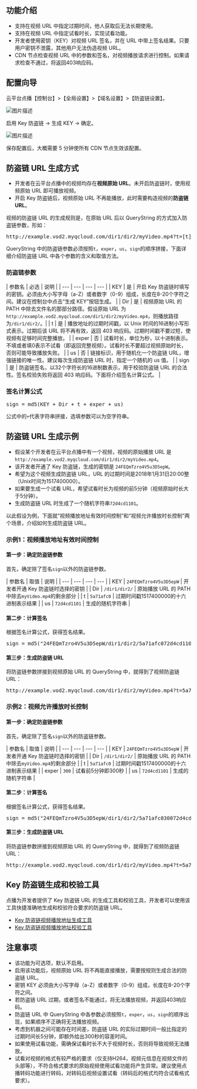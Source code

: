 ## 功能介绍
* 支持在视频 URL 中指定过期时间，他人获取后无法长期使用。
* 支持在视频 URL 中指定试看时长，实现试看功能。
* 开发者使用密钥（KEY）对视频 URL 签名，并在 URL 中带上签名结果。只要用户密钥不泄露，其他用户无法伪造视频 URL。
* CDN 节点检查视频 URL 中的参数和签名，对视频播放请求进行控制。如果请求检查不通过，将返回403响应码。

## 配置向导
云平台点播【控制台】>【全局设置】>【域名设置】>【防盗链设置】。

![图片描述](http://imgcache.tce.fsphere.cn/static/mc.qcloudimg.com/static/img/cf5a076e57d3287852bf4ab3fe609bbe/image.png)

启用 Key 防盗链 -> 生成 KEY -> 确定。

![图片描述](http://imgcache.tce.fsphere.cn/static/mc.qcloudimg.com/static/img/12e25bcc2cd7dd87aec2067a5c2910a3/image.png)

保存配置后，大概需要 5 分钟使所有 CDN 节点生效该配置。

## 防盗链 URL 生成方式
* 开发者在云平台点播中的视频均存在**视频原始 URL**。未开启防盗链时，使用视频原始 URL 即可播放视频。
* 开启 Key 防盗链后，视频原始 URL 不再能播放，此时需要构造视频的**防盗链 URL**。

视频的防盗链 URL 的生成规则是，在原始 URL 后以 QueryString 的方式加入防盗链参数，形如：

<pre>http://example.vod2.myqcloud.com/dir1/dir2/myVideo.mp4?t=[t]&exper=[exper]&us=[us]&sign=[sign]</pre>

QueryString 中的防盗链参数必须按照`t`，`exper`，`us`，`sign`的顺序拼接，下面详细介绍防盗链 URL 中各个参数的含义和取值方法。

### 防盗链参数
| 参数名 | 必选 | 说明 |
| --- | --- | --- | --- |
| KEY | 是 | 开启 Key 防盗链时填写的密钥。必须由大小写字母（a-Z）或者数字（0-9）组成，长度在8-20个字符之间。建议在控制台中点击“生成 KEY”按钮生成。 |
| Dir | 是 | 视频原始 URL 的 PATH 中除去文件名的那部分路径。假设原始 URL 为`http://example.vod2.myqcloud.com/dir1/dir2/myVideo.mp4`，则播放路径为`/dir1/dir2/`。|
| t |  是 | 播放地址的过期时间戳，以 Unix 时间的16进制小写形式表示。过期后该 URL 将不再有效，返回 403 响应码。过期时间戳不要过短，使视频有足够时间完整播放。 |
| exper | 否 | 试看时长，单位为秒，以十进制表示。不填或者填0表示不试看（即返回完整视频）。试看时长不要超过视频原始时长，否则可能导致播放失败。 |
| us | 否 | 链接标识，用于随机化一个防盗链 URL，增强链接的唯一性。建议每次生成防盗链 URL 时，指定一个随机的 us 值。 |
| sign | 是 | 防盗链签名，以32个字符长的16进制数表示，用于校验防盗链 URL 的合法性。签名校验失败将返回 403 响应码。下面将介绍签名计算公式。 |

### 签名计算公式
<pre>
sign = md5(KEY + Dir + t + exper + us)
</pre>

公式中的`+`代表字符串拼接，选填参数可以为空字符串。

## 防盗链 URL 生成示例
* 假设某个开发者在云平台点播中有一个视频，视频的原始播放 URL 是`http://example.vod2.myqcloud.com/dir1/dir2/myVideo.mp4`。
* 该开发者开通了 Key 防盗链，生成的密钥是 `24FEQmTzro4V5u3D5epW`。
* 希望为这个视频生成防盗链 URL，URL 的过期时间是2018年1月31日20:00整（Unix时间为1517400000）。
* 如果要生成一个试看 URL，希望试看时长为视频的前5分钟（视频原始时长大于5分钟）。
* 生成防盗链 URL 时生成了一个随机字符串`72d4cd1101`。

以此假设为例，下面就“视频播放地址有效时间控制”和“视频允许播放时长控制”两个场景，介绍如何生成防盗链 URL。

### 示例1：视频播放地址有效时间控制
#### 第一步：确定防盗链参数
首先，确定除了签名`sign`以外的防盗链参数。

| 参数名 | 取值 | 说明 |
| --- | --- | --- | --- |
| KEY | `24FEQmTzro4V5u3D5epW` | 开发者开通 Key 防盗链时选择的密钥 |
| Dir | `/dir1/dir2/` | 原始播放 URL 的 PATH 中除去`myVideo.mp4`的剩余部分 |
| t | `5a71afc0` | 过期时间戳1517400000的十六进制表示结果 |
| us |  `72d4cd1101` | 生成的随机字符串 |

#### 第二步：计算签名
根据签名计算公式，获得签名结果。
<pre>
sign = md5("24FEQmTzro4V5u3D5epW/dir1/dir2/5a71afc072d4cd1101") = "3d8488faeb37d52d6bf63b63c1b171c3"
</pre>

#### 第三步：生成防盗链 URL
将防盗链参数拼接到视频原始 URL 的 QueryString 中，就得到了视频防盗链 URL：
<pre>
http://example.vod2.myqcloud.com/dir1/dir2/myVideo.mp4?t=5a71afc0&us=72d4cd1101&sign=3d8488faeb37d52d6bf63b63c1b171c3
</pre>

### 示例2：视频允许播放时长控制
#### 第一步：确定防盗链参数
首先，确定除了签名`sign`以外的防盗链参数。

| 参数名 | 取值 | 说明 |
| --- | --- | --- | --- |
| KEY | `24FEQmTzro4V5u3D5epW` | 开发者开通 Key 防盗链时选择的密钥 |
| Dir | `/dir1/dir2/` | 原始播放 URL 的 PATH 中除去`myVideo.mp4`的剩余部分 |
| t | `5a71afc0` | 过期时间戳1517400000的十六进制表示结果 |
| exper | `300` | 试看前5分钟即300秒 |
| us |  `72d4cd1101` | 生成的随机字符串 |

#### 第二步：计算签名
根据签名计算公式，获得签名结果。
<pre>
sign = md5("24FEQmTzro4V5u3D5epW/dir1/dir2/5a71afc030072d4cd1101") = "547d98c4b91e81b5ea55c95cef63223f"
</pre>

#### 第三步：生成防盗链 URL
将防盗链参数拼接到视频原始 URL 的 QueryString 中，就得到了视频防盗链 URL：
<pre>
http://example.vod2.myqcloud.com/dir1/dir2/myVideo.mp4?t=5a71afc0&exper=300&us=72d4cd1101&sign=547d98c4b91e81b5ea55c95cef63223f
</pre>

## Key 防盗链生成和校验工具
点播为开发者提供了 Key 防盗链 URL 的生成工具和校验工具，开发者可以使用该工具快捷准确地生成和校验符合要求的防盗链 URL。

* [Key 防盗链视频播放地址生成工具](https://video.qcloud.com/referer/gen_video_url.html)
* [Key 防盗链视频播放地址校验工具](https://video.qcloud.com/referer/check_sign.html)

## 注意事项
* 该功能为可选项，默认不启用。
* 启用该功能后，视频原始 URL 将不再能直接播放，需要按规则生成合法的防盗链 URL。
* 密钥 KEY 必须由大小写字母（a-Z）或者数字（0-9）组成，长度在8-20个字符之间。
* 若防盗链 URL 过期，或者签名不能通过，将无法播放视频，并返回403响应码。
* 防盗链 URL 中 QueryString 中各参数必须按照`t`，`exper`，`us`，`sign`的顺序出现，如果顺序不正确将无法播放视频。
* 考虑到机器之间可能存在时间差，防盗链 URL 的实际过期时间一般比指定的过期时间长5分钟，即额外给出300秒的容差时间。
* 如果使用试看功能，需确保试看时长不大于视频时长，否则将导致视频无法播放。
* 试看对视频的格式有较严格的要求（仅支持H264，视频元信息在视频文件的头部等），不符合格式要求的原始视频使用试看功能将产生异常。建议使用点播转码功能进行转码，对转码后视频设置试看（转码后的格式均符合试看格式要求）。
